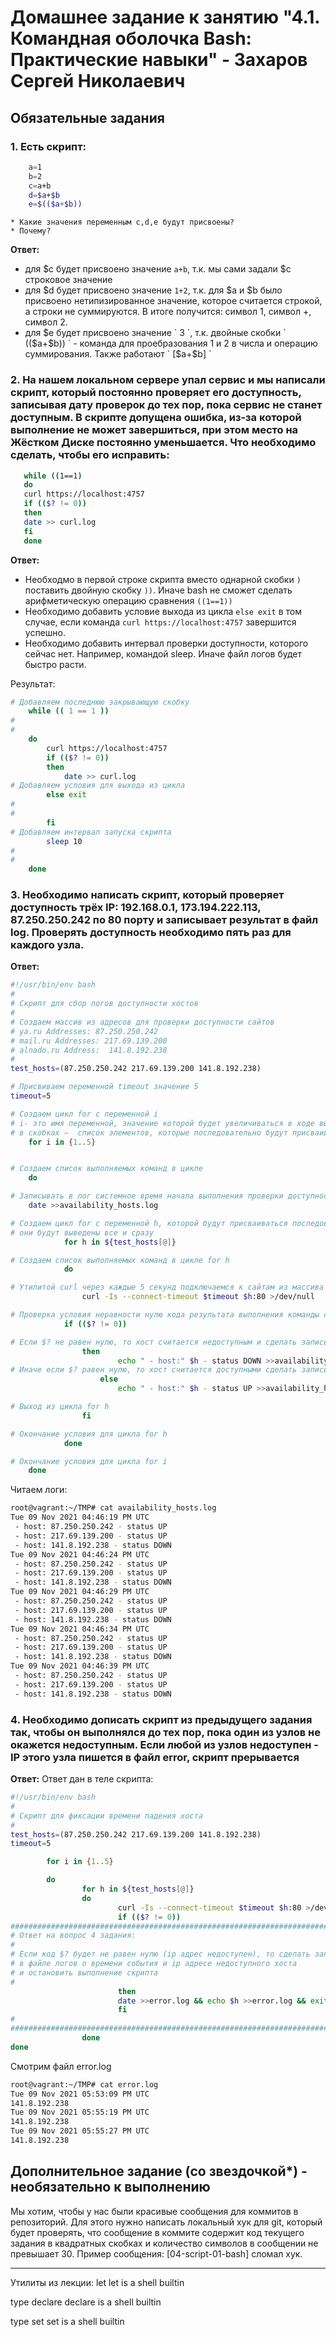 # Домашнее задание к занятию "4.1. Командная оболочка Bash: Практические навыки" - Захаров Сергей Николаевич

## Обязательные задания

### 1. Есть скрипт:
```bash
	a=1
	b=2
	c=a+b
	d=$a+$b
	e=$(($a+$b))
```
	* Какие значения переменным c,d,e будут присвоены?
	* Почему?
	
   **Ответ:**
   
   * для $с будет присвоено значение ` a+b `, т.к. мы сами задали $c строковое значение
   * для $d будет присвоено значение ` 1+2 `, т.к. для $a и $b было присвоено нетипизированное значение, которое считается строкой, а строки не суммируются. В итоге получится: символ 1, символ +, символ 2.
   * для $e будет присвоено значение ` 3 `, т.к. двойные скобки ` (($a+$b)) ` - команда для проебразования 1 и 2 в числа и операцию суммирования. Также работают ` [$a+$b] `

### 2. На нашем локальном сервере упал сервис и мы написали скрипт, который постоянно проверяет его доступность, записывая дату проверок до тех пор, пока сервис не станет доступным. В скрипте допущена ошибка, из-за которой выполнение не может завершиться, при этом место на Жёстком Диске постоянно уменьшается. Что необходимо сделать, чтобы его исправить:

 ```bash
	while ((1==1)
	do
	curl https://localhost:4757
	if (($? != 0))
	then
	date >> curl.log
	fi
	done
 ```
   **Ответ:**

   * Необходмо в первой строке скрипта вместо однарной скобки ` ) ` поставить двойную скобку ` )) `. Иначе bash не сможет сделать арифметическую операцию сравнения ` ((1==1)) `
   * Необходимо добавить условие выхода из цикла ` else exit ` в том случае, если команда ` curl https://localhost:4757 ` завершится успешно. 
   * Необходимо добавить интервал проверки доступности, которого сейчас нет. Например, командой sleep. Иначе файл логов будет быстро расти.

  
  Результат:

```bash
# Добавляем последнюю закрывающую скобку
    while (( 1 == 1 ))
#
#
    do
        curl https://localhost:4757
        if (($? != 0))
        then
            date >> curl.log
# Добавляем условия для выхода из цикла
        else exit
#
#
        fi
# Добавляем интервал запуска скрипта
        sleep 10
#
#
    done
```

### 3. Необходимо написать скрипт, который проверяет доступность трёх IP: 192.168.0.1, 173.194.222.113, 87.250.250.242 по 80 порту и записывает результат в файл log. Проверять доступность необходимо пять раз для каждого узла.

   **Ответ:**
   
```bash
#!/usr/bin/env bash
#
# Скрипт для сбор логов доступности хостов
#
# Создаем массив из адресов для проверки доступности сайтов
# ya.ru Addresses: 87.250.250.242
# mail.ru Addresses: 217.69.139.200
# alnado.ru Address:  141.8.192.238
#
test_hosts=(87.250.250.242 217.69.139.200 141.8.192.238)

# Присвиваем переменной timeout значение 5
timeout=5

# Создаем цикл for с переменной i
# i- это имя переменной, значение которой будет увеличиваться в ходе выполнения цикла,
# в скобках —  список элементов, которые последовательно будут присваиваться переменной i. По заданию - 5 циклов
	for i in {1..5}


# Создаем список выполняемых команд в цикле
	do

# Записывать в лог системное время начала выполнения проверки доступности
	date >>availability_hosts.log

# Создаем цикл for с переменной h, которой будут присваиваться последовательно значения адресов из массива test_hosts
# они будут выведены все и сразу
    		for h in ${test_hosts[@]}

# Создаем список выполняемых команд в цикле for h
    		do

# Утилитой curl через каждые 5 секунд подключаемся к сайтам из массива на порт 80, результат вывода команды уничтожаем
        		curl -Is --connect-timeout $timeout $h:80 >/dev/null

# Проверка условия неравности нулю кода результата выполнения команды curl
			if (($? != 0))

# Если $? не равен нулю, то хост считается недоступным и сделать запись в файл логов
        		then
                        echo " - host:" $h - status DOWN >>availability_hosts.log
# Иначе если $? равен нулю, то хост считается доступными сделать запись в файл логов
                	else
                        echo " - host:" $h - status UP >>availability_hosts.log

# Выход из цикла for h
        		fi

# Окончание условия для цикла for h
        	done

# Окончание условия для цикла for i
	done
```

Читаем логи:
```bash
root@vagrant:~/TMP# cat availability_hosts.log
Tue 09 Nov 2021 04:46:19 PM UTC
 - host: 87.250.250.242 - status UP
 - host: 217.69.139.200 - status UP
 - host: 141.8.192.238 - status DOWN
Tue 09 Nov 2021 04:46:24 PM UTC
 - host: 87.250.250.242 - status UP
 - host: 217.69.139.200 - status UP
 - host: 141.8.192.238 - status DOWN
Tue 09 Nov 2021 04:46:29 PM UTC
 - host: 87.250.250.242 - status UP
 - host: 217.69.139.200 - status UP
 - host: 141.8.192.238 - status DOWN
Tue 09 Nov 2021 04:46:34 PM UTC
 - host: 87.250.250.242 - status UP
 - host: 217.69.139.200 - status UP
 - host: 141.8.192.238 - status DOWN
Tue 09 Nov 2021 04:46:39 PM UTC
 - host: 87.250.250.242 - status UP
 - host: 217.69.139.200 - status UP
 - host: 141.8.192.238 - status DOWN

```
### 4. Необходимо дописать скрипт из предыдущего задания так, чтобы он выполнялся до тех пор, пока один из узлов не окажется недоступным. Если любой из узлов недоступен - IP этого узла пишется в файл error, скрипт прерывается

   **Ответ:**
   Ответ дан в теле скрипта:
```bash
#!/usr/bin/env bash
#
# Скрипт для фиксации времени падения хоста
#
test_hosts=(87.250.250.242 217.69.139.200 141.8.192.238)
timeout=5

        for i in {1..5}

        do
                for h in ${test_hosts[@]}
                do
                        curl -Is --connect-timeout $timeout $h:80 >/dev/null
                        if (($? != 0))
#########################################################################
# Ответ на вопрос 4 задания:
#
# Если код $? будет не равен нулю (ip адрес недоступен), то сделать записи
# в файле логов о времени события и ip адресе недоступного хоста 
# и остановить выполнение скрипта
#
                        then
                        date >>error.log && echo $h >>error.log && exit
                        fi
#
##########################################################################
                done
done
```

Смотрим файл error.log
```bash
root@vagrant:~/TMP# cat error.log
Tue 09 Nov 2021 05:53:09 PM UTC
141.8.192.238
Tue 09 Nov 2021 05:55:19 PM UTC
141.8.192.238
Tue 09 Nov 2021 05:55:27 PM UTC
141.8.192.238
```

## Дополнительное задание (со звездочкой*) - необязательно к выполнению

Мы хотим, чтобы у нас были красивые сообщения для коммитов в репозиторий. Для этого нужно написать локальный хук для git, который будет проверять, что сообщение в коммите содержит код текущего задания в квадратных скобках и количество символов в сообщении не превышает 30. Пример сообщения: \[04-script-01-bash\] сломал хук.



---

Утилиты из лекции:
let
let is a shell builtin

 type declare
declare is a shell builtin

type set
set is a shell builtin



